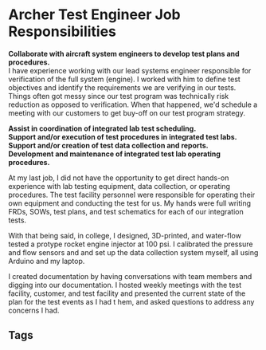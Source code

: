# Archer Test Engineer Job Responsibilities

**Collaborate with aircraft system engineers to develop test plans and procedures.**  
I have experience working with our lead systems engineer responsible for verification of the full system (engine). I worked with him to define test objectives and identify the requirements we are verifying in our tests. Things often got messy since our test program was technically risk reduction as opposed to verification. When that happened, we'd schedule a meeting with our customers to get buy-off on our test program strategy.  

**Assist in coordination of integrated lab test scheduling.**  
**Support and/or execution of test procedures in integrated test labs.**  
**Support and/or creation of test data collection and reports.**  
**Development and maintenance of integrated test lab operating procedures.**  

At my last job, I did not have the opportunity to get direct hands-on experience with lab testing equipment, data collection, or operating procedures. The test facility personnel were responsible for operating their own equipment and conducting the test for us.  My hands were full writing FRDs, SOWs, test plans, and test schematics for each of our integration tests.  

With that being said, in college, I designed, 3D-printed, and water-flow tested a protype rocket engine injector at 100 psi. I calibrated the pressure and flow sensors and and set up the data collection system myself, all using Arduino and my laptop.  

I created documentation by having conversations with team members and digging into our documentation. I hosted weekly meetings with the test facility, customer, and test facility and presented the current state of the plan for the test events as I had t hem, and asked questions to address any concerns I had.  

## Tags
